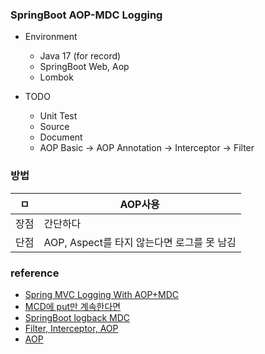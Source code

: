 ### SpringBoot AOP-MDC Logging

* Environment
  * Java 17 (for record)
  * SpringBoot Web, Aop
  * Lombok

* TODO
  * Unit Test
  * Source
  * Document
  * AOP Basic -> AOP Annotation -> Interceptor -> Filter

### 방법
|ㅁ|AOP사용|
|-----|---|
|장점|간단하다|
|단점|AOP, Aspect를 타지 않는다면 로그를 못 남김|

### reference
* [Spring MVC Logging With AOP+MDC](https://lucas-k.tistory.com/8)
* [MCD에 put만 계속한다면](https://namocom.tistory.com/862)
* [SpringBoot logback MDC](https://codingdog.tistory.com/entry/spring-boot-logback-MDC%EB%8A%94-%EC%96%B4%EB%96%A4-%EC%8B%9D%EC%9C%BC%EB%A1%9C-%EB%8F%99%EC%9E%91%ED%95%98%EB%8A%94%EC%A7%80-%EA%B0%84%EB%8B%A8%ED%95%98%EA%B2%8C-%EB%B6%84%EC%84%9D%ED%95%B4-%EB%B4%85%EC%8B%9C%EB%8B%A4)
* [Filter, Interceptor, AOP](https://prohannah.tistory.com/184?category=870127)
* [AOP](https://offbyone.tistory.com/34)
